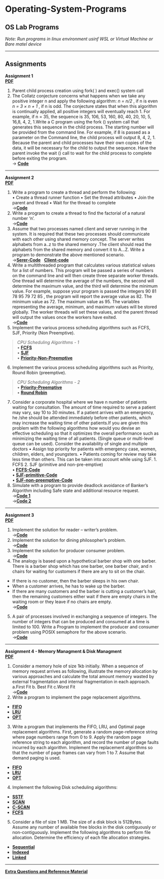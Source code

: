 # Operating-System-Programs
## OS Lab Programs 
*Note: Run programs in linux environment usinf WSL or Virtual Machine or Bare matel device*

---

## Assignments 
**Assignment 1**  </br> 
[**PDF**](https://github.com/ishanjogalekar/Operating-System-Programs/blob/main/Assignments/DA1/19BCE2250_LAB%20DA%201.pdf) </br>
1. Parent child process creation using fork( ) and exec() system call  </br>
2. The Collatz conjecture concerns what happens when we take any positive integer n and apply the following algorithm: *n = n/2* , if n is even *n = 3 × n + 1* , if n is odd. The conjecture states that when this algorithm is continually applied, all positive integers will eventually reach 1. For example, if n = 35, the sequence is 35, 106, 53, 160, 80, 40, 20, 10, 5, 16,8, 4, 2, 1.Write a C program using the fork () system call that generates this sequence in the child process. The starting number will be provided from the command line. For example, if 8 is passed as a parameter on the Command line, the child process will output 8, 4, 2, 1. Because the parent and child processes have their own copies of the data, it will be necessary for the child to output the sequence. Have the parent invoke the wait () call to 
wait for the child process to complete before exiting the program. </br>
-> [**Code**](https://github.com/ishanjogalekar/Operating-System-Programs/blob/main/Assignments/DA1/collatz.c) </br>

---

**Assignment 2** </br>
[**PDF**](https://github.com/ishanjogalekar/Operating-System-Programs/blob/main/Assignments/DA2/19BCE2250%20OS%20LAB%20DA%202.pdf) </br>
1. Write a program to create a thread and perform the following: </br>
• Create a thread runner function 
• Set the thread attributes 
• Join the parent and thread 
• Wait for the thread to complete </br>
->[**Code**](https://github.com/ishanjogalekar/Operating-System-Programs/blob/main/Assignments/DA2/a.c) </br>
2. Write a program to create a thread to find the factorial of a natural number ‘n’. </br>
->[**Code**](https://github.com/ishanjogalekar/Operating-System-Programs/blob/main/Assignments/DA2/b.c) </br>
3. Assume that two processes named client and server running in the system. It is required that these two processes should communicate with each other using shared memory concept. The server writes alphabets from a..z to the shared memory .The client should read the alphabets from the shared memory and convert it to A...Z. Write a program to demonstrate the above mentioned scenario. </br>
->[**Serer-Code**](https://github.com/ishanjogalekar/Operating-System-Programs/blob/main/Assignments/DA2/C_Server.c)  &nbsp;  [**Client-code**](https://github.com/ishanjogalekar/Operating-System-Programs/blob/main/Assignments/DA2/C_Client.c) </br>
4. Write a multithreaded program that calculates various statistical values for a list of numbers. This program will be passed a series of numbers on the command line and will then create three separate worker threads. One thread will determine the average of the numbers, the second will determine the maximum value, and the third will determine the minimum value. For example, suppose your program is passed the integers 90 81 78 95 79 72 85 , the program will report the average value as 82. The minimum value as 72. The maximum value as 95. The variables representing the average, minimum, and maximum values will be stored globally. The worker threads will set these values, and the parent thread will output the values once the workers have exited. </br>
->[**Code**](https://github.com/ishanjogalekar/Operating-System-Programs/blob/main/Assignments/DA2/d.c) </br>
5. Implement the various process scheduling algorithms such as FCFS, SJF, Priority (Non Preemptive). </br>
> *CPU Scheduling Algorithms - 1*  </br>
• [**FCFS**](https://github.com/ishanjogalekar/Operating-System-Programs/blob/main/Assignments/DA2/CPU%20Scheduling/fcfs.c) </br>
• [**SJF**](https://github.com/ishanjogalekar/Operating-System-Programs/blob/main/Assignments/DA2/CPU%20Scheduling/sjf.c) </br>
• [**Priority-Non-Preemptive**](https://github.com/ishanjogalekar/Operating-System-Programs/blob/main/Assignments/DA2/CPU%20Scheduling/Priority_non_%20pre-emptive.c) </br>
6. Implement the various process scheduling algorithms such as Priority, Round Robin (preemptive). </br>
> *CPU Scheduling Algorithms - 2* </br>
• [**Priority-Preemptive**](https://github.com/ishanjogalekar/Operating-System-Programs/blob/main/Assignments/DA2/CPU%20Scheduling/Priority_pre-emptive.c) </br>
• [**Round Robin**](https://github.com/ishanjogalekar/Operating-System-Programs/blob/main/Assignments/DA2/CPU%20Scheduling/rr.c) </br>
7. Consider a corporate hospital where we have n number of patients waiting for consultation. The amount of time required to serve a patient may vary, say 10 to 30 minutes. If a patient arrives with an emergency, he /she should be attended immediately before other patients, which may increase the waiting time of other patients.If you are given this problem with the following algorithms how would you devise an effective scheduling so that it optimizes the overall performance such as minimizing the waiting time of all patients. (Single queue or multi-level queue can be used). Consider the availability of single and multiple doctors • Assign top priority for patients with emergency case, women, children, elders, and youngsters. • Patients coming for review may take less time than others. This can be taken into account while using SJF. 1. FCFS 2. SJF (primitive and non-pre-emptive) </br>
• [**FCFS-Code**](https://github.com/ishanjogalekar/Operating-System-Programs/blob/main/Assignments/DA2/fcfs_hosp.cpp) </br>
• [**SJF-primitive-Code**](https://github.com/ishanjogalekar/Operating-System-Programs/blob/main/Assignments/DA2/sjf_pre_hos.c) </br>
• [**SJF-non-preemptive-Code**](https://github.com/ishanjogalekar/Operating-System-Programs/blob/main/Assignments/DA2/sjf_non_pre_hos.c) </br>
8. Simulate with a program to provide deadlock avoidance of Banker’s Algorithm including Safe state and additional resource request. </br>
->[**Code 1**](https://github.com/ishanjogalekar/Operating-System-Programs/blob/main/Assignments/DA2/banker.c) </br>
->[**Code 2**](https://github.com/ishanjogalekar/Operating-System-Programs/blob/main/Assignments/DA2/banker_a.c) </br>

---

**Assignment 3** </br>
[**PDF**](https://github.com/ishanjogalekar/Operating-System-Programs/blob/main/Assignments/DA3/19BCE2250%20Assignment%203%20.pdf) </br>
1. Implement the solution for reader – writer’s problem. </br>
->[**Code**](https://github.com/ishanjogalekar/Operating-System-Programs/blob/main/Assignments/DA3/1.c) </br>
2. Implement the solution for dining philosopher’s problem. </br>
->[**Code**](https://github.com/ishanjogalekar/Operating-System-Programs/blob/main/Assignments/DA3/2.c) </br>
3. Implement the solution for producer consumer problem. </br>
->[**Code**](https://github.com/ishanjogalekar/Operating-System-Programs/blob/main/Assignments/DA3/3.c) </br>
4. The analogy is based upon a hypothetical barber shop with one barber. There is a barber shop which has one barber, one barber chair, and n chairs for waiting for customers if there are any to sit on the chair. </br>
- If there is no customer, then the barber sleeps in his own chair. 
- When a customer arrives, he has to wake up the barber. 
- If there are many customers and the barber is cutting a customer’s hair, then the remaining customers either wait if there are empty chairs in the waiting room or they leave if no chairs are empty. </br>
->[**Code**](https://github.com/ishanjogalekar/Operating-System-Programs/blob/main/Assignments/DA3/4.c) </br>
5. A pair of processes involved in exchanging a sequence of integers. The number of integers that can be produced and consumed at a time is limited to 100. Write a Program to implement the producer and consumer problem using POSIX semaphore for the above scenario. </br>
->[**Code**](https://github.com/ishanjogalekar/Operating-System-Programs/blob/main/Assignments/DA3/5.c) </br>

---

**Assignment 4 - Memory Managment & Disk Managment** </br>
[**PDF**](https://github.com/ishanjogalekar/Operating-System-Programs/blob/main/Assignments/DA4/19BCE2250%20DA%204%20.pdf) </br>
1. Consider a memory hole of size 1kb initially. When a sequence of memory request arrives as following, illustrate the memory allocation by various approaches and calculate the total amount memory wasted by external fragmentation and internal fragmentation in each approach. a.First Fit b. Best Fit c.Worst Fit </br>
->[**Code**](https://github.com/ishanjogalekar/Operating-System-Programs/blob/main/Assignments/DA4/1.cpp) </br>
2. Write a program to implement the page replacement algorithms. 
- [**FIFO**](https://github.com/ishanjogalekar/Operating-System-Programs/blob/main/Assignments/DA4/FIFO.c) </br>
- [**LRU**](https://github.com/ishanjogalekar/Operating-System-Programs/blob/main/Assignments/DA4/LRU.c) </br>
- [**OPT**](https://github.com/ishanjogalekar/Operating-System-Programs/blob/main/Assignments/DA4/OPT.c) </br>

3. Write a program that implements the FIFO, LRU, and Optimal page replacement algorithms. First, generate a random page-reference 
string where page numbers range from 0 to 9. Apply the random page reference string to each algorithm, and record the number of page faults incurred by each algorithm. Implement the replacement algorithms so that the number of page frames can vary from 1 to 7. Assume that demand paging is used. </br>
- [**FIFO**](https://github.com/ishanjogalekar/Operating-System-Programs/blob/main/Assignments/DA4/FIFO2.cpp) </br>
- [**LRU**](https://github.com/ishanjogalekar/Operating-System-Programs/blob/main/Assignments/DA4/LRU2.cpp) </br>
- [**OPT**](https://github.com/ishanjogalekar/Operating-System-Programs/blob/main/Assignments/DA4/OPT2.cpp) </br>

4. Implement the following Disk scheduling algorithms: </br>
- [**SSTF**](https://github.com/ishanjogalekar/Operating-System-Programs/blob/main/Assignments/DA4/SSTF.c) </br>
- [**SCAN**](https://github.com/ishanjogalekar/Operating-System-Programs/blob/main/Assignments/DA4/SCAN.c) </br>
- [**C-SCAN**](https://github.com/ishanjogalekar/Operating-System-Programs/blob/main/Assignments/DA4/CSCAN.cpp) </br>
- [**FCFS**](https://github.com/ishanjogalekar/Operating-System-Programs/blob/main/Assignments/DA4/FCFS.c) </br>

5. Consider a file of size 1 MB. The size of a disk block is 512Bytes. Assume any number of available free blocks in the disk contiguously or non-contiguously. Implement the following algorithms to perform file allocation. Determine the efficiency of each file allocation strategies. </br>
- [**Sequential**](https://github.com/ishanjogalekar/Operating-System-Programs/blob/main/Assignments/DA4/sequential.c) </br>
- [**Indexed**](https://github.com/ishanjogalekar/Operating-System-Programs/blob/main/Assignments/DA4/index.c) </br>
- [**Linked**](https://github.com/ishanjogalekar/Operating-System-Programs/blob/main/Assignments/DA4/Linked.c) </br>

---

[**Extra Questions and Reference Material**](https://github.com/ishanjogalekar/Operating-System-Programs/tree/main/Extra%20Questions%20%26%20reference%20material) </br>